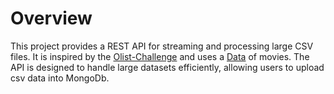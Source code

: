 # Overview

This project provides a REST API for streaming and processing large CSV files. It is inspired by the <a href="https://github.com/olist/work-at-olist">Olist-Challenge</a> and uses a <a href="https://www.kaggle.com/datasets/rounakbanik/the-movies-dataset">Data</a> of movies. The API is designed to handle large datasets efficiently, allowing users to upload csv data into MongoDb.
